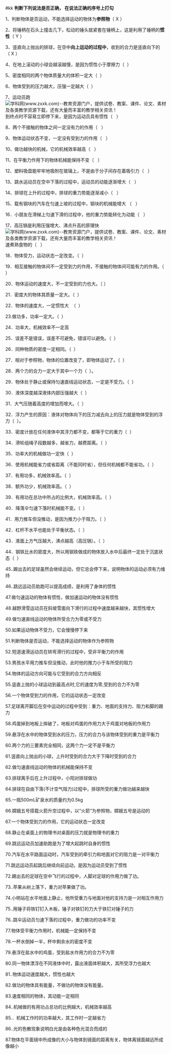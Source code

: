 #kk
**判断下列说法是否正确， 在说法正确的序号上打勾**

1、判断物体是否运动，不能选择运动的物体为**参照物**（ X ）

2、将锤柄在石头上撞击几下，松动的锤头就紧套在锤柄上，这是利用了锤柄的**惯性**（ Y ）

3、竖直向上抛出的排球，在空中**向上运动的过程中**，收到的合力是竖直向下的（ X ）

4、在地上滚动的小球会越滚越慢，是因为惯性小于摩擦力（  ）

5、密度相同的两个物体质量大的体积一定大（  ）

6、物体受到的压力越大，压强一定越大（  ）

7、运动员跑![学科网(www.zxxk.com)--教育资源门户，提供试卷、教案、课件、论文、素材及各类教学资源下载，还有大量而丰富的教学相关资讯！](file:///C:/Users/SMC892C/AppData/Local/Temp/msohtmlclip1/01/clip_image002.png)到终点时不容易立即停下来，是因为运动员具有惯性（   ）

8、两个不接触的物体之间一定没有力的作用（   ）

9、物体运动状态不变，一定没有受到力的作用（   ）

10、做功越快的机械，它的机械效率越高（   ）

11、在平衡力作用下的物体机械能保持不变（   ）

12、塑料吸盘能牢牢地吸附在玻璃上，不是由于分子间存在着吸引力（   ）

13、跳水运动员在空中下落的过程中，运动员的动能逐渐增大（   ）

14、排球在上升的过程中，排球的重力势能逐渐减小（   ）

15、载有钢块的汽车在匀速上坡的过程中，钢块的机械能增大 （   ）

16．小朋友在滑梯上匀速下滑的过程中，他的重力势能转化为动能（   ）

17、高压锅是利用压强增大、沸点升高的原理快![学科网(www.zxxk.com)--教育资源门户，提供试卷、教案、课件、论文、素材及各类教学资源下载，还有大量而丰富的教学相关资讯！](file:///C:/Users/SMC892C/AppData/Local/Temp/msohtmlclip1/01/clip_image004.png)速煮熟食物的（   ）

18．物体受力，运动状态一定改变。（  ）

19．相互接触的物体间不一定受到力的作用，不接触的物体间可能有力的作用。（ ）

20．物体运动的速度大，不一定受到的力也大。（ ）

21．密度大的物体其质量一定大。（  ）

22．物体的速度大，一定惯性大  （  ）

23.做功多，功率一定大。（  ）

24．功率大，机械效率不一定高

25．误差不是错误，误差不可避免，错误可以避免。（  ）

26．同种物质的密度一定相同。（  ）

27．相对于参照物，物体的位置改变了，即物体运动了。（  ）

28．两个力的合力一定大于其中一个力（  ）。

29．物体处于静止或保持匀速直线运动状态，一定是不受力。（  ）

30．液体深度越深液体内部压强越大（  ）

31．大气压随着高度的增加而增大。（  ）

32．浮力产生的原因：液体对物体向下的压力减去向上的压力就是物体受到的浮力（  ）。

33．密度计放在任何液体中其浮力都不变，都等于它的重力（  ）

34．滑轮组绳子段数越多，越省力，越费距离。（  ）

35．功率大的机械做功一定快（  ）

36．使用机械能省力或省距离（不能同时省），但任何机械都不能省功。（  ）

37．有用功多，机械效率高。（  ）

38．额外功少，机械效率高。（  ）

39．有用功在总功中所占的比例大，机械效率高。（  ）

40．降落伞匀速下落时机械能不变。（  ）

41．用力推车但没推动，是因为推力小于阻力。（  ）

42．杠杆不水平也能处于平衡状态。（  ）

43．液面上方气压越大，沸点越高（高压锅）。（  ）

44．钢铁比水的密度大，所以用钢铁做成的物体放入水中后最终一定处于沉底状态（  ）

45..踢出去的足球虽然会继续运动，但它总会停下来，说明物体的运动必须有力维持

46..跳远运动员助跑可以提高成绩，是利用了身体的惯性

47.做匀速运动的物体有惯性，做加速运动的物体没有惯性

48.越野滑雪运动员在斜坡雪面向下滑行的过程中速度越来越快，其惯性增大

49.做匀速直线运动的物体所受合力为零或不受力

50.如果运动物体不受力，它会慢慢停下来

51.判断物体是否运动，不能选择运动的物体作为参照物

52.短道速滑运动员在转弯滑行的过程中，受非平衡力的作用

53.男孩水平用力推车但没推动，此时他的推力小于车所受的阻力

54.物体的运动方向可能与它受到的合力方向相反

55.竖直上抛的小球运动到最高点时,它的速度为零,受到的合力不为零  

56.一个物体受到力的作用，它的运动状态一定改变

57.足球离开脚后在空中运动的过程中受到：重力、地面的支持力、阻力和脚的踢力

58.鸡蛋掉到地板上摔破了，地板对鸡蛋的作用力大于鸡蛋对地板的作用力

59.悬浮在水中的物体受到水的压力，压力的合力与该物体受到的重力是平衡力

60.两个力的三要素完全相同，这两个力一定不是平衡力

61.竖直向上抛出的小球，上升时受到的合力大于下降时受到的合力

62.做匀速直线运动的物体的机械能保持不变

63.排球离手后在上升过程中，小阳对排球做功

64.排球在自由下落(不计空气阻力)过程中，排球所受的重力做功越来越快

65.一瓶500mL矿泉水的质量约为0.5kg

66.嫦娥五号搭载火箭升空过程中，以“火箭”为参照物，嫦娥五号是运动的

67.一个物体受到力的作用，它的运动状态一定改变

68.静止在桌面上的物理书对桌面的压力就是物理书的重力

69.跳远运动员加速助跑是为了增大起跳时自身的惯性

70.汽车在水平路面运动时，汽车受到的牵引力和地面对它的阻力是一对平衡力    

71.跳远运动员起跳后继续向前运动，是因为运动员受到了惯性 

72.踢出去的足球在空中飞行的过程中，人脚对足球的作用力做了功。     

73..苹果从树上落下，重力对苹果做了功。                               

74.小明站在水平地面上静止，他所受重力与地面对他的支持力是一对相互作用力

75..用锤子将铁钉钉入木板，锤子对铁钉的力大于铁钉对锤子的力

76..跳伞运动员匀速下落的过程中，重力做功的功率不变

77.物体受平衡力作用时，机械能一定保持不变

78.一杯水倒掉一半，杯中剩余水的密度不变

79.悬浮在盐水中的鸡蛋，受到盐水作用力的合力不为零

80.同一物体漂浮在不同液体中时，露出液面体积越大，其所受浮力也越大

81..物体运动速度越大，惯性也越大

82.做功的物体具有能量，不做功的物体没有能量。                   

83.速度相同的物体，其动能一定相同

84..机械做的有用功占总功的比例越大，机械效率越高

85.．机械工作时的功率越大，其工作时一定越省力

86..光的色散现象说明白光是由各种色光混合而成的

87.物体在平面镜中所成像的大小与物体到镜面的距离有关，物体离镜面越远所成像越小
